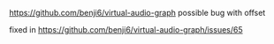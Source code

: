 https://github.com/benji6/virtual-audio-graph possible bug with offset

fixed in https://github.com/benji6/virtual-audio-graph/issues/65